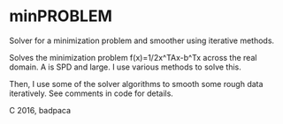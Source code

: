 # minPROBLEM
Solver for a minimization problem and smoother using iterative methods.

Solves the minimization problem f(x)=1/2x^TAx-b^Tx across the real
domain. A is SPD and large. I use various methods to solve this.

Then, I use some of the solver algorithms to smooth some rough data
iteratively. See comments in code for details.

C 2016, badpaca
